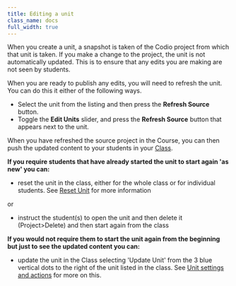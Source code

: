 ```yaml
---
title: Editing a unit
class_name: docs
full_width: true
---
```


When you create a unit, a snapshot is taken of the Codio project from which that unit is taken. If you make a change to the project, the unit is not automatically updated. This is to ensure that any edits you are making are not seen by students.

When you are ready to publish any edits, you will need to refresh the unit. You can do this it either of the following ways.

- Select the unit from the listing and then press the **Refresh Source** button.
- Toggle the **Edit Units** slider, and press the **Refresh Source** button that appears next to the unit.

When you have refreshed the source project in the Course, you can then push the updated content to your students in your [Class](/docs/teacher/classes/).

**If you require students that have already started the unit to start again 'as new' you can:**

- reset the unit in the class, either for the whole class or for individual students. See [Reset Unit](/docs/teacher/classes/reset-unit) for more information

or

- instruct the student(s) to open the unit and then delete it (Project>Delete) and then start again from the class 

**If you would not require them to start the unit again from the beginning but just to see the updated content you can:**

- update the unit in the Class selecting 'Update Unit' from the 3 blue vertical dots to the right of the unit listed in the class. See [Unit settings and actions](/docs/teacher/classes/settings/) for more on this.





